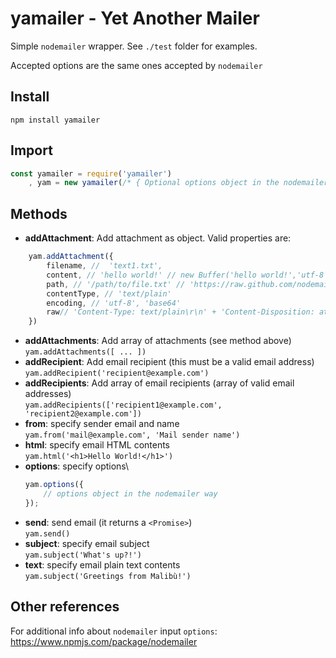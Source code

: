 # yamailer - Yet Another Mailer

Simple `nodemailer` wrapper.
See `./test` folder for examples.

Accepted options are the same ones accepted by `nodemailer`

## Install
`npm install yamailer`

## Import
```js
const yamailer = require('yamailer')
    , yam = new yamailer(/* { Optional options object in the nodemailer way } */)
```

## Methods
* **addAttachment**: Add attachment as object. Valid properties are:
```js
    yam.addAttachment({
        filename, //  'text1.txt',
        content, // 'hello world!' // new Buffer('hello world!','utf-8') // fs.createReadStream('file.txt') // 'aGVsbG8gd29ybGQh'
        path, // '/path/to/file.txt' // 'https://raw.github.com/nodemailer/nodemailer/master/LICENSE' // 'data:text/plain;base64,aGVsbG8gd29ybGQ='
        contentType, // 'text/plain'
        encoding, // 'utf-8', 'base64'
        raw// 'Content-Type: text/plain\r\n' + 'Content-Disposition: attachment;\r\n' + '\r\n' + 'Hello world!'
    })
```
* **addAttachments**: Add array of attachments (see method above)\
    `yam.addAttachments([ ... ])`
* **addRecipient**: Add email recipient (this must be a valid email address)\
    `yam.addRecipient('recipient@example.com')`
* **addRecipients**: Add array of email recipients (array of valid email addresses)\
    `yam.addRecipients(['recipient1@example.com', 'recipient2@example.com'])`
* **from**: specify sender email and name\
    `yam.from('mail@example.com', 'Mail sender name')`
* **html**: specify email HTML contents\
    `yam.html('<h1>Hello World!</h1>')`
* **options**: specify options\
    ```js
    yam.options({
        // options object in the nodemailer way
    });
    ```
* **send**: send email (it returns a `<Promise>`)\
    `yam.send()`
* **subject**: specify email subject\
    `yam.subject('What's up?!')`
* **text**: specify email plain text contents\
    `yam.subject('Greetings from Malibù!')`

## Other references
For additional info about `nodemailer` input `options`: https://www.npmjs.com/package/nodemailer